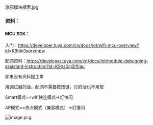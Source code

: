 涂鸦模块探索.jpg



### 资料：

#### MCU SDK：

入门：https://developer.tuya.com/cn/docs/iot/wifi-mcu-overview?id=K9hhi0xprxmpw

配网资料：https://developer.tuya.com/cn/docs/iot/module-debugging-assistant-instruction?id=K9hs0cj3lf0au



如果没有资料提工单



用调试器的话，配网不需要按按键，灯的话也不用管

Smart模式==wifi快连模式->灯快闪

AP模式==热点模式（兼容模式）->灯慢闪





![image.png](https://github.xutongxin.me/https://raw.githubusercontent.com/xutongxin1/PictureBed/master/img0/162131052633dc35b08ce.png)


